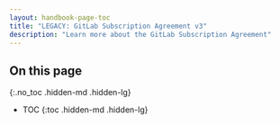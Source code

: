 ```yaml
---
layout: handbook-page-toc
title: "LEGACY: GitLab Subscription Agreement v3"
description: "Learn more about the GitLab Subscription Agreement"
---
```


## On this page
{:.no_toc .hidden-md .hidden-lg}

- TOC
{:toc .hidden-md .hidden-lg}
